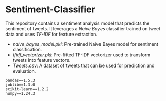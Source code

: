 # Sentiment-Classifier
This repository contains a sentiment analysis model that predicts the sentiment of tweets. It leverages a *Naive Bayes* classifier trained on tweet data and uses *TF-IDF* for feature extraction.
- *naive_bayes_model.pkl*: Pre-trained Naive Bayes model for sentiment classification.
- *tfidf_vectorizer.pkl*: Pre-fitted TF-IDF vectorizer used to transform tweets into feature vectors.
- *Tweets.csv*: A dataset of tweets that can be used for prediction and evaluation.



```plaintext
pandas==1.5.3
joblib==1.3.0
scikit-learn==1.2.2
numpy==1.24.3
